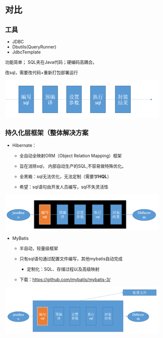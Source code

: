 # 对比
## 工具

+ JDBC
+ Dbutils(QueryRunner)
+ JdbcTemplate

功能简单； SQL夹在Java代码；硬编码高耦合。

改sql，需要改代码+重新打包部署运行

![](img/0工具.png)

## 持久化层框架（整体解决方案

+ Hibernate：
  + 全自动全映射ORM（Object Relation Mapping）框架

  + 旨在消除sql， 内部自动生产的SQL,不容易做特殊优化。

  + 全黑箱：sql无法优化，无法定制（需要学**HQL**）

  + 希望：sql语句由开发人员编写，sql不失灵活性

![](img/0hibernate.png)

+ MyBatis 
  + 半自动，轻量级框架
  
  + 只有sql语句通过配置文件编写，其他mybatis自动完成
    + 定制化：SQL、存储过程以及高级映射

  + 下载：https://github.com/mybatis/mybatis-3/
  
![](img/0mybatis.png)